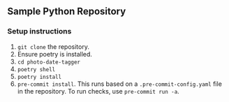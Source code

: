 ## Sample Python Repository

### Setup instructions

1. `git clone` the repository.
2. Ensure poetry is installed. 
3. `cd photo-date-tagger`
4. `poetry shell`
5. `poetry install`
6. `pre-commit install`. This runs based on a `.pre-commit-config.yaml` file in the repository. To run checks, use `pre-commit run -a`.
